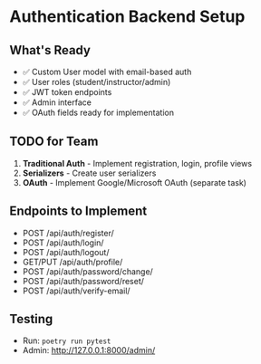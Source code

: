 # Authentication Backend Setup

## What's Ready
- ✅ Custom User model with email-based auth
- ✅ User roles (student/instructor/admin)
- ✅ JWT token endpoints
- ✅ Admin interface
- ✅ OAuth fields ready for implementation

## TODO for Team
1. **Traditional Auth** - Implement registration, login, profile views
2. **Serializers** - Create user serializers
3. **OAuth** - Implement Google/Microsoft OAuth (separate task)

## Endpoints to Implement
- POST /api/auth/register/
- POST /api/auth/login/
- POST /api/auth/logout/
- GET/PUT /api/auth/profile/
- POST /api/auth/password/change/
- POST /api/auth/password/reset/
- POST /api/auth/verify-email/

## Testing
- Run: `poetry run pytest`
- Admin: http://127.0.0.1:8000/admin/